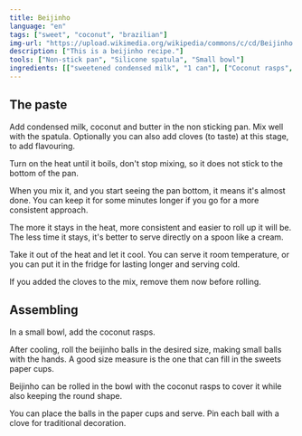```yaml
---
title: Beijinho
language: "en"
tags: ["sweet", "coconut", "brazilian"]
img-url: "https://upload.wikimedia.org/wikipedia/commons/c/cd/Beijinho.jpg"
description: ["This is a beijinho recipe."]
tools: ["Non-stick pan", "Silicone spatula", "Small bowl"]
ingredients: [["sweetened condensed milk", "1 can"], ["Coconut rasps", "1 cup"], ["butter", "1 spoon"], ["Cloves"]]
---
```


## The paste

Add condensed milk, coconut and butter in the non sticking pan. Mix well with the spatula. Optionally you can also add cloves (to taste) at this stage, to add flavouring.

Turn on the heat until it boils, don't stop mixing, so it does not stick to the bottom of the pan.

When you mix it, and you start seeing the pan bottom, it means it's almost done. You can keep it for some minutes longer if you go for a more consistent approach.

The more it stays in the heat, more consistent and easier to roll up it will be. The less time it stays, it's better to serve directly on a spoon like a cream.

Take it out of the heat and let it cool. You can serve it room temperature, or you can put it in the fridge for lasting longer and serving cold.

If you added the cloves to the mix, remove them now before rolling.

## Assembling

In a small bowl, add the coconut rasps.

After cooling, roll the beijinho balls in the desired size, making small balls with the hands. A good size measure is the one that can fill in the sweets paper cups.

Beijinho can be rolled in the bowl with the coconut rasps to cover it while also keeping the round shape.

You can place the balls in the paper cups and serve. Pin each ball with a clove for traditional decoration.